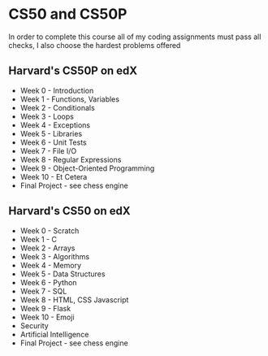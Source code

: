 # CS50 and CS50P
In order to complete this course all of my coding assignments must pass all checks, I also choose the hardest problems offered

## Harvard's CS50P on edX
* Week 0 - Introduction
* Week 1 - Functions, Variables
* Week 2 - Conditionals
* Week 3 - Loops
* Week 4 - Exceptions
* Week 5 - Libraries
* Week 6 - Unit Tests
* Week 7 - File I/O
* Week 8 - Regular Expressions
* Week 9 - Object-Oriented Programming
* Week 10 - Et Cetera
* Final Project - see chess engine

## Harvard's CS50 on edX
* Week 0 - Scratch
* Week 1 - C
* Week 2 - Arrays
* Week 3 - Algorithms
* Week 4 - Memory
* Week 5 - Data Structures
* Week 6 - Python
* Week 7 - SQL
* Week 8 - HTML, CSS Javascript
* Week 9 - Flask
* Week 10 - Emoji
* Security
* Artificial Intelligence
* Final Project - see chess engine
